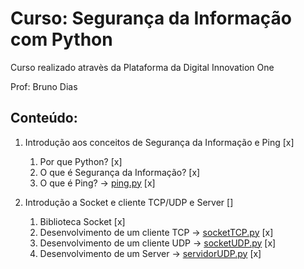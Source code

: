 # Curso: Segurança da Informação com Python
 
Curso realizado atravès da Plataforma da Digital Innovation One

Prof: Bruno Dias

## Conteúdo:

1. Introdução aos conceitos de Segurança da Informação e Ping [x]
	1. Por que Python? [x]
	1. O que é Segurança da Informação? [x]
	1. O que é Ping? -> [ping.py](ping.py) [x]

1. Introdução a Socket e cliente TCP/UDP e Server []
	1. Biblioteca Socket [x]
	1. Desenvolvimento de um cliente TCP -> [socketTCP.py](socketTCP.py) [x]
	1. Desenvolvimento de um cliente UDP -> [socketUDP.py](socketUDP.py) [x]
	1. Desenvolvimento de um Server -> [servidorUDP.py](servidorUDP.py) [x]